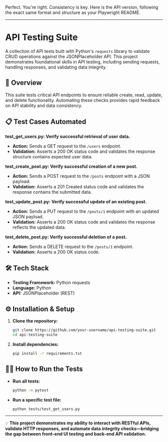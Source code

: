 Perfect. You're right. Consistency is key. Here is the API version, following the exact same format and structure as your Playwright README.

---

# API Testing Suite

A collection of API tests built with Python's `requests` library to validate CRUD operations against the JSONPlaceholder API. This project demonstrates foundational skills in API testing, including sending requests, handling responses, and validating data integrity.

## 🚀 Overview

This suite tests critical API endpoints to ensure reliable create, read, update, and delete functionality. Automating these checks provides rapid feedback on API stability and data consistency.

## 📋 Test Cases Automated

**test_get_users.py: Verify successful retrieval of user data.**
*   **Action:** Sends a GET request to the `/users` endpoint.
*   **Validation:** Asserts a 200 OK status code and validates the response structure contains expected user data.

**test_create_post.py: Verify successful creation of a new post.**
*   **Action:** Sends a POST request to the `/posts` endpoint with a JSON payload.
*   **Validation:** Asserts a 201 Created status code and validates the response contains the submitted data.

**test_update_post.py: Verify successful update of an existing post.**
*   **Action:** Sends a PUT request to the `/posts/1` endpoint with an updated JSON payload.
*   **Validation:** Asserts a 200 OK status code and validates the response reflects the updated data.

**test_delete_post.py: Verify successful deletion of a post.**
*   **Action:** Sends a DELETE request to the `/posts/1` endpoint.
*   **Validation:** Asserts a 200 OK status code.

## 🛠️ Tech Stack
*   **Testing Framework:** Python requests
*   **Language:** Python
*   **API:** JSONPlaceholder (REST)

## ⚙️ Installation & Setup

1.  **Clone the repository:**
    ```bash
    git clone https://github.com/your-username/api-testing-suite.git
    cd api-testing-suite
    ```

2.  **Install dependencies:**
    ```bash
    pip install -r requirements.txt
    ```

## 🏃‍♂️ How to Run the Tests

*   **Run all tests:**
    ```bash
    python -m pytest
    ```
*   **Run a specific test file:**
    ```bash
    python tests/test_get_users.py
    ```

---

💡 **This project demonstrates my ability to interact with RESTful APIs, validate HTTP responses, and automate data integrity checks—bridging the gap between front-end UI testing and back-end API validation.**
